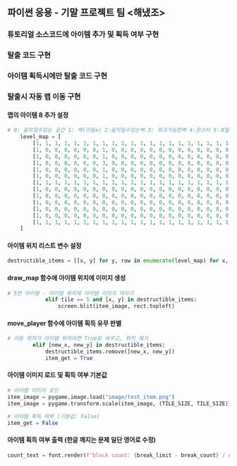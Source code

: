## 파이썬 응용 - 기말 프로젝트 팀 <해냈조>
### 튜토리얼 소스코드에 아이템 추가 및 획득 여부 구현
### 탈출 코드 구현
### 아이템 획득시에만 탈출 코드 구현
### 탈출시 자동 맵 이동 구현

#### 맵의 아이템 8 추가 설정
```python
# 0: 움직일수있는 공간 1: 벽(이동x) 2:움직일수있는벽 3: 파괴가능한벽 4:몬스터 5:포탈 6:블록 놓는 위치 7: 사라지는 블럭 8 : 아이템
    level_map = [
        [1, 1, 1, 1, 1, 1, 1, 1, 1, 1, 1, 1, 1, 1, 1, 1, 1, 1, 1, 1, 1, 1, 1, 1], 
        [1, 0, 0, 0, 0, 0, 0, 1, 0, 0, 0, 0, 0, 0, 0, 0, 0, 0, 0, 0, 0, 0, 0, 1], 
        [1, 0, 0, 0, 0, 0, 0, 1, 0, 0, 0, 0, 0, 0, 0, 0, 0, 0, 0, 0, 0, 0, 0, 1], 
        [1, 0, 0, 0, 0, 0, 0, 3, 0, 0, 0, 0, 0, 0, 0, 0, 8, 0, 0, 0, 0, 0, 0, 1], 
        [1, 0, 0, 0, 0, 0, 0, 1, 0, 0, 0, 0, 0, 0, 0, 0, 0, 0, 0, 0, 0, 0, 0, 1], 
        [1, 0, 0, 0, 0, 0, 0, 1, 0, 0, 0, 0, 0, 0, 0, 0, 0, 0, 0, 0, 0, 0, 4, 1], 
        [1, 1, 1, 1, 1, 1, 1, 1, 1, 1, 1, 1, 1, 1, 1, 1, 1, 1, 1, 1, 1, 1, 1, 1], 
        [1, 0, 0, 0, 0, 0, 0, 0, 0, 0, 0, 0, 0, 0, 0, 0, 0, 0, 0, 0, 0, 0, 0, 1], 
        [1, 0, 0, 0, 0, 0, 0, 0, 0, 0, 0, 0, 0, 0, 0, 0, 0, 0, 0, 0, 0, 0, 0, 1], 
        [1, 0, 0, 0, 0, 0, 0, 0, 0, 0, 0, 0, 0, 0, 0, 0, 0, 0, 0, 0, 0, 0, 0, 1], 
        [1, 0, 0, 0, 0, 0, 0, 0, 0, 0, 0, 0, 0, 0, 0, 0, 0, 0, 0, 0, 0, 0, 0, 1], 
        [1, 0, 0, 0, 0, 0, 0, 0, 0, 0, 0, 0, 0, 0, 0, 0, 0, 0, 0, 0, 0, 0, 0, 1],
        [1, 1, 1, 1, 1, 1, 1, 1, 1, 1, 1, 1, 1, 1, 1, 1, 1, 1, 1, 1, 1, 1, 1, 1]
    ]
```

#### 아이템 위치 리스트 변수 설정
```python
destructible_items = [[x, y] for y, row in enumerate(level_map) for x, tile in enumerate(row) if tile == 5] # 아이템 위치를 찾아서 리스트 (x, y) 로 저장
```

#### draw_map 함수에 아이템 위치에 이미지 생성
```python
# 5번 아이템 - 아이템 위치에 아이템 이미지 띄우기
            elif tile == 5 and [x, y] in destructible_items:
                screen.blit(item_image, rect.topleft)
```

#### move_player 함수에 아이템 획득 유무 판별
```python
# 이동 위치가 아이템 위치라면 True로 바꾸고, 위치 제거
        elif [new_x, new_y] in destructible_items:
            destructible_items.remove([new_x, new_y])
            item_get = True
```

#### 아이템 이미지 로드 및 획득 여부 기본값
```python
# 아이템 이미지 로드
item_image = pygame.image.load("image/test_item.png")
item_image = pygame.transform.scale(item_image, (TILE_SIZE, TILE_SIZE))  # 타일 크기에 맞게 조정

# 아이템 획득 여부 (기본값: False)
item_get = False
```

####  아이템 획득 여부 출력 (한글 깨지는 문제 일단 영어로 수정)
```python
count_text = font.render(f"block count: {break_limit - break_count} / Acquire item : {item_get}", True, (0, 0, 0))
```
